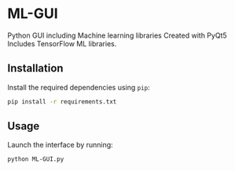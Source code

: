# ML-GUI
Python GUI including Machine learning libraries
Created with PyQt5
Includes TensorFlow ML libraries.

## Installation

Install the required dependencies using `pip`:

```bash
pip install -r requirements.txt
```

## Usage

Launch the interface by running:

```bash
python ML-GUI.py
```
